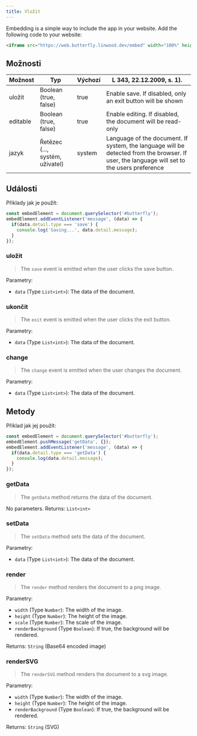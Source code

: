 ```yaml
---
title: Vložit
---
```


Embedding is a simple way to include the app in your website.
Add the following code to your website:

```html
<iframe src="https://web.butterfly.linwood.dev/embed" width="100%" height="500px" allowtransparency="true"></iframe>
```

## Možnosti

| Možnost  | Typ                                                                                                | Výchozí | L 343, 22.12.2009, s. 1).                                                                                   |
| -------- | -------------------------------------------------------------------------------------------------- | ------- | --------------------------------------------------------------------------------------------------------------------------------------------------------------------------- |
| uložit   | Boolean (true, false)                                                           | true    | Enable save. If disabled, only an exit button will be shown                                                                                                 |
| editable | Boolean (true, false)                                                           | true    | Enable editing. If disabled, the document will be read-only                                                                                                 |
| jazyk    | Řetězec (..., systém, uživatel) | system  | Language of the document. If system, the language will be detected from the browser. If user, the language will set to the users preference |

## Události

Příklady jak je použít:

```javascript
const embedElement = document.querySelector('#butterfly');
embedElement.addEventListener('message', (data) => {
  if(data.detail.type === 'save') {
    console.log('Saving...', data.detail.message);
  }
});
```

### uložit

> The `save` event is emitted when the user clicks the save button.

Parametry:

- `data` (Type `List<int>`): The data of the document.

### ukončit

> The `exit` event is emitted when the user clicks the exit button.

Parametry:

- `data` (Type `List<int>`): The data of the document.

### change

> The `change` event is emitted when the user changes the document.

Parametry:

- `data` (Type `List<int>`): The data of the document.

## Metody

Příklad jak jej použít:

```javascript
const embedElement = document.querySelector('#butterfly');
embedElement.pushMessage('getData', {});
embedElement.addEventListener('message', (data) => {
  if(data.detail.type === 'getData') {
    console.log(data.detail.message);
  }
});
```

### getData

> The `getData` method returns the data of the document.

No parameters.
Returns: `List<int>`

### setData

> The `setData` method sets the data of the document.

Parametry:

- `data` (Type `List<int>`): The data of the document.

### render

> The `render` method renders the document to a png image.

Parametry:

- `width` (Type `Number`): The width of the image.
- `height` (Type `Number`): The height of the image.
- `scale` (Type `Number`): The scale of the image.
- `renderBackground` (Type `Boolean`): If true, the background will be rendered.

Returns: `String` (Base64 encoded image)

### renderSVG

> The `renderSVG` method renders the document to a svg image.

Parametry:

- `width` (Type `Number`): The width of the image.
- `height` (Type `Number`): The height of the image.
- `renderBackground` (Type `Boolean`): If true, the background will be rendered.

Returns: `String` (SVG)
